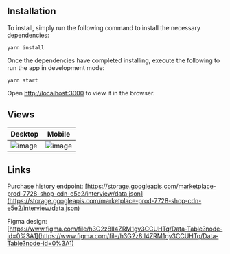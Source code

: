 ## Installation

To install, simply run the following command to install the necessary dependencies:
```
yarn install
```
Once the dependencies have completed installing, execute the following to run the app in development mode:
```
yarn start
```
Open [http://localhost:3000](http://localhost:3000) to view it in the browser.

## Views

|Desktop|Mobile|
|---|---|
|![image](https://github.com/jeffleu/id.me/assets/15659361/c15a4a99-c944-4a13-8429-e1deb4def226)|![image](https://github.com/jeffleu/id.me/assets/15659361/e52254db-e7e5-4057-b933-46edd4db0a5d)|

## Links

Purchase history endpoint: [https://storage.googleapis.com/marketplace-prod-7728-shop-cdn-e5e2/interview/data.json](https://storage.googleapis.com/marketplace-prod-7728-shop-cdn-e5e2/interview/data.json)

Figma design: [https://www.figma.com/file/h3G2z8II4ZRM1gv3CCUHTq/Data-Table?node-id=0%3A1](https://www.figma.com/file/h3G2z8II4ZRM1gv3CCUHTq/Data-Table?node-id=0%3A1)
